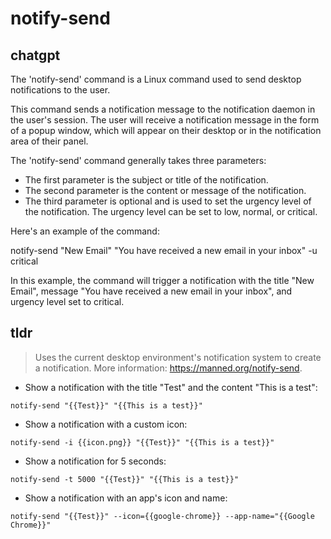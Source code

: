# notify-send 
## chatgpt 
The 'notify-send' command is a Linux command used to send desktop notifications to the user. 

This command sends a notification message to the notification daemon in the user's session. The user will receive a notification message in the form of a popup window, which will appear on their desktop or in the notification area of their panel.

The 'notify-send' command generally takes three parameters:

- The first parameter is the subject or title of the notification.
- The second parameter is the content or message of the notification.
- The third parameter is optional and is used to set the urgency level of the notification. The urgency level can be set to low, normal, or critical.

Here's an example of the command:

notify-send "New Email" "You have received a new email in your inbox" -u critical

In this example, the command will trigger a notification with the title "New Email", message "You have received a new email in your inbox", and urgency level set to critical. 

## tldr 
 
> Uses the current desktop environment's notification system to create a notification.
> More information: <https://manned.org/notify-send>.

- Show a notification with the title "Test" and the content "This is a test":

`notify-send "{{Test}}" "{{This is a test}}"`

- Show a notification with a custom icon:

`notify-send -i {{icon.png}} "{{Test}}" "{{This is a test}}"`

- Show a notification for 5 seconds:

`notify-send -t 5000 "{{Test}}" "{{This is a test}}"`

- Show a notification with an app's icon and name:

`notify-send "{{Test}}" --icon={{google-chrome}} --app-name="{{Google Chrome}}"`
